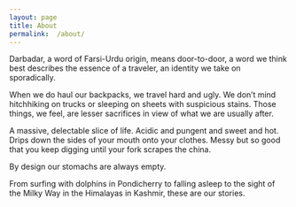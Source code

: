 ```yaml
---
layout: page
title: About
permalink:  /about/
---
```


Darbadar, a word of Farsi-Urdu origin, means door-to-door, a word we think best describes the essence of a traveler, an identity we take on sporadically.

When we do haul our backpacks, we travel hard and ugly. We don’t mind hitchhiking on trucks or sleeping on sheets with suspicious stains. Those things, we feel, are lesser sacrifices in view of what we are usually after.

A massive, delectable slice of life. Acidic and pungent and sweet and hot. Drips down the sides of your mouth onto your clothes. Messy but so good that you keep digging until your fork scrapes the china.

By design our stomachs are always empty.

From surfing with dolphins in Pondicherry to falling asleep to the sight of the Milky Way in the Himalayas in Kashmir, these are our stories.